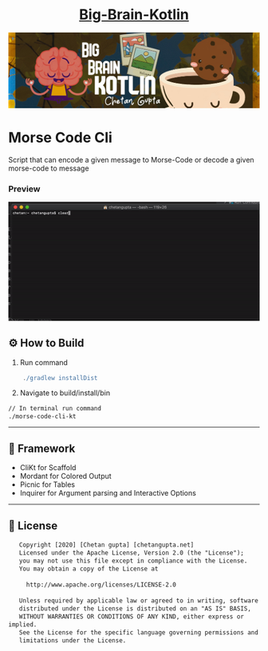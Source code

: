 <h1 align="center"><a href="https://chetangupta.net/bbk-main" target="_blank">Big-Brain-Kotlin</a>
</h1>

![Big-Brain-Kotlin](./bigBrain.jpg)

# Morse Code Cli

Script that can encode a given message to Morse-Code or decode a given morse-code to message

### Preview
 
![script-demo](./sample-morse.gif)

## :gear: How to Build

1. Run command
```gradle
    ./gradlew installDist
```
2. Navigate to build/install/bin
```
// In terminal run command
./morse-code-cli-kt
```
---
## :wrench: Framework 
* CliKt for Scaffold
* Mordant for Colored Output
* Picnic for Tables 
* Inquirer for Argument parsing and Interactive Options

---
## :cop: License
```
   Copyright [2020] [Chetan gupta] [chetangupta.net]
   Licensed under the Apache License, Version 2.0 (the "License");
   you may not use this file except in compliance with the License.
   You may obtain a copy of the License at

     http://www.apache.org/licenses/LICENSE-2.0

   Unless required by applicable law or agreed to in writing, software
   distributed under the License is distributed on an "AS IS" BASIS,
   WITHOUT WARRANTIES OR CONDITIONS OF ANY KIND, either express or implied.
   See the License for the specific language governing permissions and
   limitations under the License.

 ```